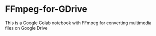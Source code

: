# FFmpeg-for-GDrive
This is a Google Colab notebook with FFmpeg for converting multimedia files on Google Drive
